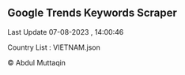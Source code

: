 

## Google Trends Keywords Scraper 
 
Last Update 07-08-2023 , 14:00:46

Country List :
VIETNAM.json



© Abdul Muttaqin 
